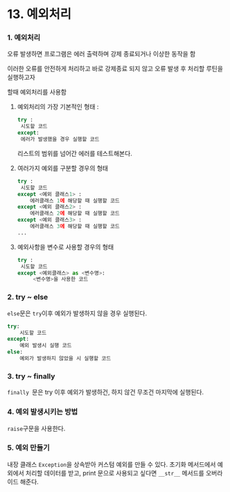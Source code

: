 # 13. 예외처리

### 1. 예외처리

오류 발생하면 프로그램은 에러 출력하며 강제 종료되거나 이상한 동작을 함

이러한 오류를 안전하게 처리하고 바로 강제종료 되지 않고 오류 발생 후 처리할 루틴을 실행하고자

할때 예외처리를 사용함



1. 예외처리의 가장 기본적인 형태 : 

   ```python
   try : 
   	시도할 코드
   except:
   	에러가 발생했을 경우 실행할 코드
   ```

   리스트의 범위를 넘어간 에러를 테스트해본다.

   

2. 여러가지 예외를 구분할 경우의 형태

   ```python
   try : 
   	시도할 코드
   except <예외 클래스1> :
       에러클래스 1에 해당할 때 실행할 코드
   except <예외 클래스2> :
       에러클래스 2에 해당할 때 실행할 코드
   except <예외 클래스3> :
       에러클래스 3에 해당할 때 실행할 코드
   ... 
   ```

   

3. 예외사항을 변수로 사용할 경우의 형태

   ```python
   try : 
   	시도할 코드
   except <예외클래스> as <변수명>:
   		<변수명>을 사용한 코드
   ```



### 2. try ~ else

`else`문은 `try`이후 예외가 발생하지 않을 경우 실행된다.

```python
try:
	시도할 코드
except:
	예외 발생시 실행 코드
else:
	예외가 발생하지 않았을 시 실행할 코드
```



### 3. try ~ finally

`finally `문은  try 이후 예외가 발생하건, 하지 않건 무조건 마지막에 실행된다.



### 4. 예외 발생시키는 방법

`raise`구문을 사용한다.



### 5. 예외 만들기

내장 클래스 `Exception`을 상속받아 커스텀 예외를 만들 수 있다. 초기화 메서드에서 예외에서 처리할 데이터를 받고, print 문으로 사용되고 싶다면 `__str__` 메서드를 오버라이드 해준다.